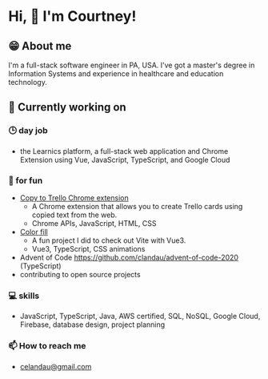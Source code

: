 <!-- # Hi 👋 I'm [Courtney](http://celandau.com)! -->
# Hi, 👋  I'm Courtney!

## 😁  About me
I'm a full-stack software engineer in PA, USA. I've got a master's degree in Information Systems and experience in healthcare and education technology. 

##  🔭  Currently working on
### **🕒  day job** 
  - the Learnics platform, a full-stack web application and Chrome Extension using Vue, JavaScript, TypeScript, and Google Cloud
### **🌙  for fun**
  - [Copy to Trello Chrome extension](https://chrome.google.com/webstore/detail/copy-to-trello/fdaifolckhmjnlkapifnkphgdolgabfb) 
    - A Chrome extension that allows you to create Trello cards using copied text from the web. 
    - Chrome APIs, JavaScript, HTML, CSS
  - [Color fill](http://chilly-teaching.surge.sh/)
    - A fun project I did to check out Vite with Vue3.
    - Vue3, TypeScript, CSS animations
  - Advent of Code https://github.com/clandau/advent-of-code-2020 (TypeScript)
  - contributing to open source projects
  
<!--
 ### 🌱 Currently learning
- Golang
- continuing to work on my AWS skills
-->

### 💻  skills
- JavaScript, TypeScript, Java, AWS certified, SQL, NoSQL, Google Cloud, Firebase, database design, project planning

<!-- ### 👯  I’m looking to collaborate on
- open to anything that utilizes my skills, but I am passionate about health and medicine

<!-- **🤔 I’m looking for help with:** -->

<!-- **💬 Ask me about** -->

### 📫  How to reach me
- celandau@gmail.com

<!-- ### 😄  Pronouns
- she/her

**⚡ Fun fact** 
-  -->

<!--
**clandau/clandau** is a ✨ _special_ ✨ repository because its `README.md` (this file) appears on your GitHub profile.

Here are some ideas to get you started:

- 🔭 I’m currently working on ...
- 🌱 I’m currently learning ...
- 👯 I’m looking to collaborate on ...
- 🤔 I’m looking for help with ...
- 💬 Ask me about ...
- 📫 How to reach me: ...
- 😄 Pronouns: ...
- ⚡ Fun fact: ...
-->
